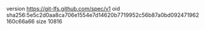 version https://git-lfs.github.com/spec/v1
oid sha256:5e5c2d0aa8ca706e1554e7d14620b7719952c56b87a0bd092471962160c66a66
size 10816
